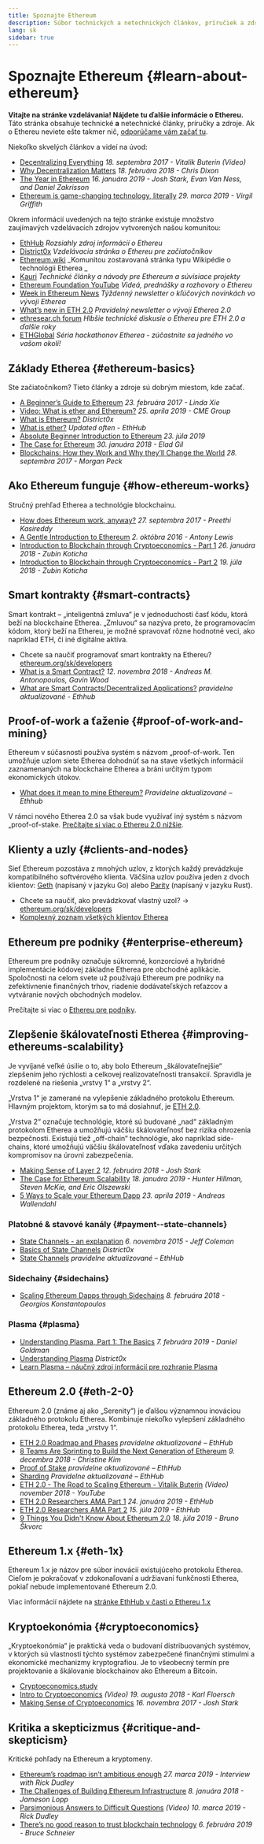 ```yaml
---
title: Spoznajte Ethereum
description: Súbor technických a netechnických článkov, príručiek a zdrojov, ktoré vám pomôžu spoznať Ethereum.
lang: sk
sidebar: true
---
```


# Spoznajte Ethereum {#learn-about-ethereum}

**Vitajte na stránke vzdelávania! Nájdete tu ďalšie informácie o Ethereu.** Táto stránka obsahuje technické **a** netechnické články, príručky a zdroje. Ak o Ethereu neviete ešte takmer nič, [odporúčame vám začať tu](/sk/what-is-ethereum/).

Niekoľko skvelých článkov a videí na úvod:

- [Decentralizing Everything](https://www.youtube.com/watch?v=WSN5BaCzsbo&feature=youtu.be) _18. septembra 2017 - Vitalik Buterin (Video)_
- [Why Decentralization Matters](https://medium.com/s/story/why-decentralization-matters-5e3f79f7638e) _18. februára 2018 - Chris Dixon_
- [The Year in Ethereum](https://medium.com/@jjmstark/the-year-in-ethereum-87a17d6f8276) _16. januára 2019 - Josh Stark, Evan Van Ness, and Daniel Zakrisson_
- [Ethereum is game-changing technology, literally](https://medium.com/@virgilgr/ethereum-is-game-changing-technology-literally-d67e01a01cf8) _29. marca 2019 - Virgil Griffith_

Okrem informácií uvedených na tejto stránke existuje množstvo zaujímavých vzdelávacích zdrojov vytvorených našou komunitou:

- [EthHub](https://docs.ethhub.io) _Rozsiahly zdroj informácií o Ethereu_
- [District0x](https://education.district0x.io/general-topics/understanding-ethereum/) _Vzdelávacia stránka o Ethereu pre začiatočníkov_
- [Ethereum.wiki](https://eth.wiki) _Komunitou zostavovaná stránka typu Wikipédie o technológii Etherea _
- [Kauri](https://kauri.io) _Technické články a návody pre Ethereum a súvisiace projekty_
- [Ethereum Foundation YouTube](https://www.youtube.com/channel/UCNOfzGXD_C9YMYmnefmPH0g) _Videá, prednášky a rozhovory o Ethereu_
- [Week in Ethereum News](https://weekinethereumnews.com/) _Týždenný newsletter o kľúčových novinkách vo vývoji Etherea_
- [What’s new in ETH 2.0](https://eth2.news) _Pravidelný newsletter o vývoji Etherea 2.0_
- [ethresear.ch forum](https://ethresear.ch/) _Hlbšie technické diskusie o Ethereu pre ETH 2.0 a ďalšie roky_
- [ETHGlobal](https://ethglobal.co) _Séria hackathonov Etherea - zúčastnite sa jedného vo vašom okolí!_

## Základy Etherea {#ethereum-basics}

Ste začiatočníkom? Tieto články a zdroje sú dobrým miestom, kde začať.

- [A Beginner’s Guide to Ethereum](https://blog.coinbase.com/a-beginners-guide-to-ethereum-46dd486ceecf) _23. februára 2017 - Linda Xie_
- [Video: What is ether and Ethereum?](https://www.youtube.com/watch?v=fjnovGRQrRE) _25. apríla 2019 - CME Group_
- [What is Ethereum?](https://education.district0x.io/general-topics/understanding-ethereum/what-is-ethereum/) _District0x_
- [What is ether?](https://docs.ethhub.io/ethereum-basics/what-is-ether/) _Updated often - EthHub_
- [Absolute Beginner Introduction to Ethereum](https://www.mewtopia.com/absolute-beginners-guide/) _23. júla 2019_
- [The Case for Ethereum](http://blog.eladgil.com/2018/01/the-case-for-ethereum.html) _30. januára 2018 - Elad Gil_
- [Blockchains: How they Work and Why they’ll Change the World](https://spectrum.ieee.org/computing/networks/blockchains-how-they-work-and-why-theyll-change-the-world) _28. septembra 2017 - Morgan Peck_

## Ako Ethereum funguje {#how-ethereum-works}

Stručný prehľad Etherea a technológie blockchainu.

- [How does Ethereum work, anyway?](https://medium.com/@preethikasireddy/how-does-ethereum-work-anyway-22d1df506369) _27. septembra 2017 - Preethi Kasireddy_
- [A Gentle Introduction to Ethereum](https://bitsonblocks.net/2016/10/02/gentle-introduction-ethereum/) _2. októbra 2016 - Antony Lewis_
- [Introduction to Blockchain through Cryptoeconomics - Part 1](https://medium.com/blockchain-at-berkeley/introduction-to-blockchain-through-cryptoeconomics-part-1-bitcoin-369f245067f9) _26. januára 2018 - Zubin Koticha_
- [Introduction to Blockchain through Cryptoeconomics - Part 2](https://medium.com/mechanism-labs/introduction-to-bitcoin-through-cryptoeconomics-part-2-proof-of-work-and-nakamoto-consensus-1252f6a6c012) _19. júla 2018 - Zubin Koticha_

## Smart kontrakty {#smart-contracts}

Smart kontrakt – „inteligentná zmluva“ je v jednoduchosti časť kódu, ktorá beží na blockchaine Etherea. „Zmluvou“ sa nazýva preto, že programovacím kódom, ktorý beží na Ethereu, je možné spravovať rôzne hodnotné veci, ako napríklad ETH, či iné digitálne aktíva.

- Chcete sa naučiť programovať smart kontrakty na Ethereu? [ethereum.org/sk/developers](/sk/developers/)
- [What is a Smart Contract?](https://github.com/ethereumbook/ethereumbook/blob/develop/07smart-contracts-solidity.asciidoc#what-is-a-smart-contract) _12. novembra 2018 - Andreas M. Antonopoulos, Gavin Wood_
- [What are Smart Contracts/Decentralized Applications?](https://docs.ethhub.io/ethereum-basics/what-is-ethereum/#what-are-smart-contracts-and-decentralized-applications) _pravidelne aktualizované - Ethhub_

## Proof-of-work a ťaženie {#proof-of-work-and-mining}

Ethereum v súčasnosti používa systém s názvom „proof-of-work. Ten umožňuje uzlom siete Etherea dohodnúť sa na stave všetkých informácií zaznamenaných na blockchaine Etherea a bráni určitým typom ekonomických útokov.

- [What does it mean to mine Ethereum?](https://docs.ethhub.io/using-ethereum/mining/) _Pravidelne aktualizované – Ethhub_

V rámci nového Etherea 2.0 sa však bude využívať iný systém s názvom „proof-of-stake. [Prečítajte si viac o Ethereu 2.0 nižšie](#eth-2-0).

## Klienty a uzly {#clients-and-nodes}

Sieť Ethereum pozostáva z mnohých uzlov, z ktorých každý prevádzkuje kompatibilného softvérového klienta. Väčšina uzlov používa jeden z dvoch klientov: [Geth](https://geth.ethereum.org/) (napísaný v jazyku Go) alebo [Parity](https://www.parity.io/ethereum/) (napísaný v jazyku Rust).

- Chcete sa naučiť, ako prevádzkovať vlastný uzol? → [ethereum.org/sk/developers](/sk/developers/#clients--running-your-own-node/)
- [Komplexný zoznam všetkých klientov Etherea](https://github.com/ConsenSys/ethereum-developer-tools-list#ethereum-clients)

## Ethereum pre podniky {#enterprise-ethereum}

Ethereum pre podniky označuje súkromné, konzorciové a hybridné implementácie kódovej základne Etherea pre obchodné aplikácie. Spoločnosti na celom svete už používajú Ethereum pre podniky na zefektívnenie finančných trhov, riadenie dodávateľských reťazcov a vytváranie nových obchodných modelov.

Prečítajte si viac o [Ethereu pre podniky](/sk/enterprise/).

## Zlepšenie škálovateľnosti Etherea {#improving-ethereums-scalability}

Je vyvíjané veľké úsilie o to, aby bolo Ethereum „škálovateľnejšie“ zlepšením jeho rýchlosti a celkovej realizovateľnosti transakcií. Spravidla je rozdelené na riešenia „vrstvy 1“ a „vrstvy 2“.

„Vrstva 1“ je zamerané na vylepšenie základného protokolu Ethereum. Hlavným projektom, ktorým sa to má dosiahnuť, je [ETH 2.0](#eth-2-0).

„Vrstva 2“ označuje technológie, ktoré sú budované „nad“ základným protokolom Etherea a umožňujú väčšiu škálovateľnosť bez rizika ohrozenia bezpečnosti. Existujú tiež „off-chain“ technológie, ako napríklad side-chains, ktoré umožňujú väčšiu škálovateľnosť vďaka zavedeniu určitých kompromisov na úrovni zabezpečenia.

- [Making Sense of Layer 2](https://medium.com/l4-media/making-sense-of-ethereums-layer-2-scaling-solutions-state-channels-plasma-and-truebit-22cb40dcc2f4) _12. februára 2018 - Josh Stark_
- [The Case for Ethereum Scalability](https://medium.com/connext/the-case-for-ethereum-scalability-d2a8035f880f) _18. januára 2019 - Hunter Hillman, Steven McKie, and Eric Olszewski_
- [5 Ways to Scale your Ethereum Dapp](https://kauri.io/article/7ccaaa2fe7f344d5bf53807cb5c01530) _23. apríla 2019 - Andreas Wallendahl_

### Platobné & stavové kanály {#payment--state-channels}

- [State Channels - an explanation](https://www.jeffcoleman.ca/state-channels/) _6. novembra 2015 - Jeff Coleman_
- [Basics of State Channels](https://education.district0x.io/general-topics/understanding-ethereum/basics-state-channels/) _District0x_
- [State Channels](https://docs.ethhub.io/ethereum-roadmap/layer-2-scaling/state-channels/) _pravidelne aktualizované – EthHub_

### Sidechainy {#sidechains}

- [Scaling Ethereum Dapps through Sidechains](https://medium.com/loom-network/dappchains-scaling-ethereum-dapps-through-sidechains-f99e51fff447) _8. februára 2018 - Georgios Konstantopoulos_

### Plasma {#plasma}

- [Understanding Plasma, Part 1: The Basics](https://www.theblockcrypto.com/2019/02/07/understanding-plasma-part-1-the-basics/) _7. februára 2019 - Daniel Goldman_
- [Understanding Plasma](https://education.district0x.io/general-topics/understanding-ethereum/understanding-plasma/) _District0x_
- [Learn Plasma – náučný zdroj informácií pre rozhranie Plasma](https://www.learnplasma.org/en/)

## Ethereum 2.0 {#eth-2-0}

Ethereum 2.0 (známe aj ako „Serenity“) je ďalšou významnou inováciou základného protokolu Etherea. Kombinuje niekoľko vylepšení základného protokolu Etherea, teda „vrstvy 1“.

- [ETH 2.0 Roadmap and Phases](https://docs.ethhub.io/ethereum-roadmap/ethereum-2.0/eth-2.0-phases/) _pravidelne aktualizované – EthHub_
- [8 Teams Are Sprinting to Build the Next Generation of Ethereum](https://www.coindesk.com/next-gen-buidlers-the-8-teams-working-on-ethereum-2-0) _9. decembra 2018 - Christine Kim_
- [Proof of Stake](https://docs.ethhub.io/ethereum-roadmap/ethereum-2.0/proof-of-stake/) _pravidelne aktualizované – EthHub_
- [Sharding](https://docs.ethhub.io/ethereum-roadmap/ethereum-2.0/sharding/) _Pravidelne aktualizované – EthHub_
- [ETH 2.0 - The Road to Scaling Ethereum - Vitalik Buterin](https://youtu.be/kCVpDrlVesA) _(Video) november 2018 - YouTube_
- [ETH 2.0 Researchers AMA Part 1](https://docs.ethhub.io/other/ethereum-2.0-ama/#part-1) _24. januára 2019 - EthHub_
- [ETH 2.0 Researchers AMA Part 2](https://docs.ethhub.io/other/ethereum-2.0-ama/#part-2) _15. júla 2019 - EthHub_
- [9 Things You Didn't Know About Ethereum 2.0](https://our.status.im/9-things-you-didnt-know-about-ethereum-2-0/) _18. júla 2019 - Bruno Škvorc_

## Ethereum 1.x {#eth-1x}

Ethereum 1.x je názov pre súbor inovácií existujúceho protokolu Etherea. Cieľom je pokračovať v zdokonaľovaní a udržiavaní funkčnosti Etherea, pokiaľ nebude implementované Ethereum 2.0.

Viac informácií nájdete na [stránke EthHub v časti o Ethereu 1.x](https://docs.ethhub.io/ethereum-roadmap/ethereum-1.x/)

## Kryptoekonómia {#cryptoeconomics}

„Kryptoekonómia“ je praktická veda o budovaní distribuovaných systémov, v ktorých sú vlastnosti týchto systémov zabezpečené finančnými stimulmi a ekonomické mechanizmy kryptografiou. Je to všeobecný termín pre projektovanie a škálovanie blockchainov ako Ethereum a Bitcoin.

- [Cryptoeconomics.study](https://cryptoeconomics.study/)
- [Intro to Cryptoeconomics](https://www.youtube.com/watch?v=F0FCI8GxO5I) _(Video) 19. augusta 2018 - Karl Floersch_
- [Making Sense of Cryptoeconomics](https://medium.com/l4-media/making-sense-of-cryptoeconomics-5edea77e4e8d) _16. novembra 2017 - Josh Stark_

## Kritika a skepticizmus {#critique-and-skepticism}

Kritické pohľady na Ethereum a kryptomeny.

- [Ethereum’s roadmap isn’t ambitious enough](https://decryptmedia.com/6136/vulcanize-rick-dudley-ethereum-roadmap-makerdao-polkadot) _27. marca 2019 - Interview with Rick Dudley_
- [The Challenges of Building Ethereum Infrastructure](https://medium.com/@lopp/the-challenges-of-building-ethereum-infrastructure-87e443e47a4b) _8. januára 2018 - Jameson Lopp_
- [Parsimonious Answers to Difficult Questions](https://www.youtube.com/watch?v=GOkSg0BuSdw&feature=youtu.be) _(Video) 10. marca 2019 - Rick Dudley_
- [There’s no good reason to trust blockchain technology](https://www.wired.com/story/theres-no-good-reason-to-trust-blockchain-technology/) _6. februára 2019 - Bruce Schneier_
